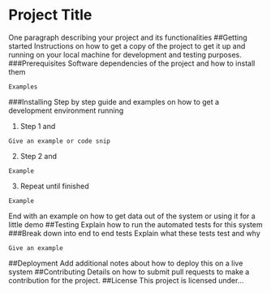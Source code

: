 # Project Title
One paragraph describing your project and its functionalities
##Getting started
Instructions on how to get a copy of the project to get it up and running on your local machine for development and testing purposes.
###Prerequisites
Software dependencies of the project and how to install them
```
Examples
```
###Installing
Step by step guide and examples on how to get a development environment running
1. Step 1 and
```
Give an example or code snip
```
2. Step 2 and
```
Example
```
3. Repeat until finished
```
Example
```
End with an example on how to get data out of the system or using it for a little demo
##Testing
Explain how to run the automated tests for this system
###Break down into end to end tests
Explain what these tests test and why
```
Give an example
```
##Deployment
Add additional notes about how to deploy this on a live system
##Contributing
Details on how to submit pull requests to make a contribution for the project.
##License
This project is licensed under...
